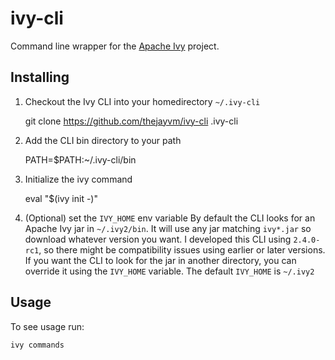 ivy-cli
==============================

Command line wrapper for the [Apache Ivy](http://ant.apache.org/ivy/index.html) project.

## Installing

1. Checkout the Ivy CLI into your homedirectory `~/.ivy-cli`

    git clone https://github.com/thejayvm/ivy-cli .ivy-cli

2. Add the CLI bin directory to your path

    PATH=$PATH:~/.ivy-cli/bin
    
3. Initialize the ivy command

   eval "$(ivy init -)"
    
4. (Optional) set the `IVY_HOME` env variable
   By default the CLI looks for an Apache Ivy jar in `~/.ivy2/bin`. It will use any jar matching `ivy*.jar` so download whatever version you want. I developed this CLI using `2.4.0-rc1`, so there might be compatibility issues using earlier or later versions. If you want the CLI to look for the jar in another directory, you can override it using the `IVY_HOME` variable. The default `IVY_HOME` is `~/.ivy2`

## Usage

To see usage run:

    ivy commands
